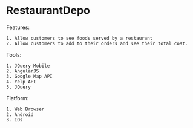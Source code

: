 RestaurantDepo
==============
Features:

    1. Allow customers to see foods served by a restaurant
    2. Allow customers to add to their orders and see their total cost.

Tools:

    1. JQuery Mobile
    2. AngularJS
    3. Google Map API
    4. Yelp API
    5. JQuery
    
Flatform:

    1. Web Browser
    2. Android
    3. IOs
